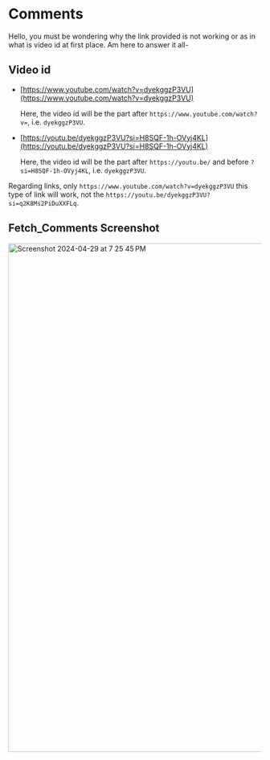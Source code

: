 # Comments

Hello, you must be wondering why the link provided is not working or as in what is video id at first place. Am here to answer it all-

## Video id

- [https://www.youtube.com/watch?v=dyekggzP3VU](https://www.youtube.com/watch?v=dyekggzP3VU)

  Here, the video id will be the part after `https://www.youtube.com/watch?v=`, i.e. `dyekggzP3VU`.

- [https://youtu.be/dyekggzP3VU?si=H8SQF-1h-OVyj4KL](https://youtu.be/dyekggzP3VU?si=H8SQF-1h-OVyj4KL)

  Here, the video id will be the part after `https://youtu.be/` and before `?si=H8SQF-1h-OVyj4KL`, i.e. `dyekggzP3VU`.

Regarding links, only `https://www.youtube.com/watch?v=dyekggzP3VU` this type of link will work, not the `https://youtu.be/dyekggzP3VU?si=q2K8Ms2PiDuXXFLq`.

## Fetch_Comments Screenshot

<img width="1013" alt="Screenshot 2024-04-29 at 7 25 45 PM" src="https://github.com/PRATIKK0709/PlayWithYoutubeAPI/assets/139443204/d2170370-ebd9-42d1-a3ad-239cbb783edd">
